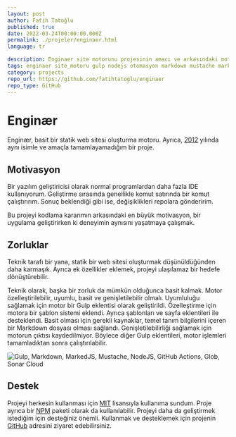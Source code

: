 ```yaml
---
layout: post
author: Fatih Tatoğlu
published: true
date: 2022-03-24T00:00:00.000Z
permalink: ./projeler/enginaer.html
language: tr

description: Enginaer site motorunu projesinin amacı ve arkasındaki motivasyonun kaynağını açıklamaya çalışacağım.
tags: enginaer site_motoru gulp nodejs otomasyon markdown mustache markedjs
category: projects
repo_url: https://github.com/fatihtatoglu/enginaer
repo_type: GitHub
---
```


# Enginær

Enginær, basit bir statik web sitesi oluşturma motoru. Ayrıca, [2012](https://web.archive.org/web/20120626234836/http://enginar.in/ "Web Archive - Enginær") yılında aynı isimle ve amaçla tamamlayamadığım bir proje.

## Motivasyon

Bir yazılım geliştiricisi olarak normal programlardan daha fazla IDE kullanıyorum. Geliştirme sırasında genellikle komut satırında bir komut çalıştırırım. Sonuç beklendiği gibi ise, değişiklikleri repolara gönderirim.

Bu projeyi kodlama kararımın arkasındaki en büyük motivasyon, bir uygulama geliştirirken ki deneyimin aynısını yaşatmaya çalışmak.

## Zorluklar

Teknik tarafı bir yana, statik bir web sitesi oluşturmak düşünüldüğünden daha karmaşık. Ayrıca ek özellikler eklemek, projeyi ulaşılamaz bir hedefe dönüştürebilir.

Teknik olarak, başka bir zorluk da mümkün olduğunca basit kalmak. Motor özelleştirilebilir, uyumlu, basit ve genişletilebilir olmalı. Uyumluluğu sağlamak için motor bir Gulp eklentisi olarak geliştirildi. Özelleştirme için motora bir şablon sistemi eklendi. Ayrıca şablonları ve sayfa eklentileri ile desteklendi. Basit olması için gerekli kaynaklar, temel tanım bilgilerini içeren bir Markdown dosyası olması sağlandı. Genişletilebilirliği sağlamak için motorun çıktısı kaydedilmiyor. Böylece diğer Gulp eklentileri, motor işlemleri tamamladıktan sonra çalıştırılabilir.

![Gulp, Markdown, MarkedJS, Mustache, NodeJS, GitHub Actions, Glob, Sonar Cloud](../image/enginaer_tech.png "Proje Kütüphaneleri & Teknolojileri")

## Destek

Projeyi herkesin kullanması için [MIT](https://github.com/fatihtatoglu/enginaer/blob/master/LICENSE) lisansıyla kullanıma sundum. Proje ayrıca bir [NPM](https://www.npmjs.com/package/enginaer) paketi olarak da kullanılabilir. Projeyi daha da geliştirmek istediğim için desteğiniz önemli. Kullanmak ve desteklemek için projenin [GitHub](https://github.com/fatihtatoglu/enginaer) adresini ziyaret edebilirsiniz.
